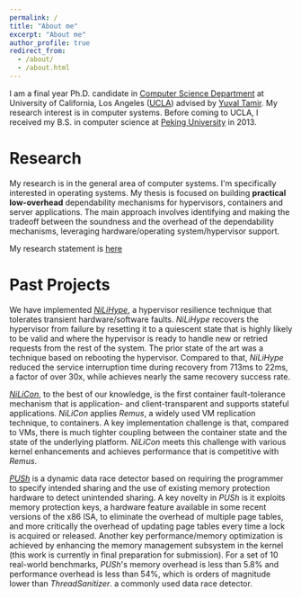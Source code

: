 ```yaml
---
permalink: /
title: "About me"
excerpt: "About me"
author_profile: true
redirect_from: 
  - /about/
  - /about.html
---
```

I am a final year Ph.D. candidate in [Computer Science Department](https://www.cs.ucla.edu/) at University of California, Los Angeles ([UCLA](https://www.ucla.edu/)) advised by [Yuval Tamir](http://web.cs.ucla.edu/~tamir/). My research interest is in computer systems. Before coming to UCLA, I received my B.S. in computer science at [Peking University](https://www.pku.edu.cn/) in 2013.

Research
======
My research is in the general area of computer systems. I'm specifically interested in operating systems. My thesis is focused on building **practical low-overhead** dependability mechanisms for hypervisors, containers and server applications. The main approach involves identifying and making the tradeoff between the soundness and the overhead of the dependability mechanisms, leveraging hardware/operating system/hypervisor support. 

My research statement is [here](/files/research-statement.pdf)

Past Projects 
======

We have implemented [*NiLiHype*](/files/dsn18.pdf), a hypervisor resilience technique that tolerates transient hardware/software faults. *NiLiHype* recovers the hypervisor from failure by resetting it to a quiescent state that is highly likely to be valid and where the hypervisor is ready to handle new or retried requests from the rest of the system. The prior state of the art was a technique based on rebooting the hypervisor. Compared to that, *NiLiHype* reduced the service interruption time during recovery from 713ms to 22ms, a factor of over 30x, while achieves nearly the same recovery success rate.

[*NiLiCon*](/files/ipdps20.pdf), to the best of our knowledge, is the first container fault-tolerance mechanism that is application- and client-transparent and supports stateful applications. *NiLiCon* applies *Remus*, a widely used VM replication technique, to containers. A key implementation challenge is that, compared to VMs, there is much tighter coupling between the container state and the state of the underlying platform. *NiLiCon* meets this challenge with various kernel enhancements and achieves  performance that is competitive with *Remus*.

[*PUSh*](/files/micro19.pdf) is a dynamic data race detector based on requiring the programmer to specify intended sharing and the use of existing memory protection hardware to detect unintended sharing. A key novelty in *PUSh* is it exploits memory protection keys, a hardware feature available in some recent versions of the x86 ISA, to eliminate the overhead of multiple page tables, and more critically the overhead of updating page tables every time a lock is acquired or released. Another key performance/memory optimization is achieved by enhancing the memory management subsystem in the kernel (this work is currently in final preparation for submission). For a set of 10 real-world benchmarks, *PUSh*'s memory overhead is less than 5.8% and performance overhead is less than 54%, which is orders of magnitude lower than *ThreadSanitizer*. a commonly used data race detector. 






